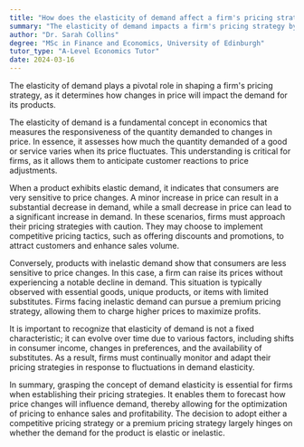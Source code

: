 ```yaml
---
title: "How does the elasticity of demand affect a firm's pricing strategy?"
summary: "The elasticity of demand impacts a firm's pricing strategy by indicating how changes in price will affect consumer demand for its products."
author: "Dr. Sarah Collins"
degree: "MSc in Finance and Economics, University of Edinburgh"
tutor_type: "A-Level Economics Tutor"
date: 2024-03-16
---
```


The elasticity of demand plays a pivotal role in shaping a firm's pricing strategy, as it determines how changes in price will impact the demand for its products.

The elasticity of demand is a fundamental concept in economics that measures the responsiveness of the quantity demanded to changes in price. In essence, it assesses how much the quantity demanded of a good or service varies when its price fluctuates. This understanding is critical for firms, as it allows them to anticipate customer reactions to price adjustments.

When a product exhibits elastic demand, it indicates that consumers are very sensitive to price changes. A minor increase in price can result in a substantial decrease in demand, while a small decrease in price can lead to a significant increase in demand. In these scenarios, firms must approach their pricing strategies with caution. They may choose to implement competitive pricing tactics, such as offering discounts and promotions, to attract customers and enhance sales volume.

Conversely, products with inelastic demand show that consumers are less sensitive to price changes. In this case, a firm can raise its prices without experiencing a notable decline in demand. This situation is typically observed with essential goods, unique products, or items with limited substitutes. Firms facing inelastic demand can pursue a premium pricing strategy, allowing them to charge higher prices to maximize profits.

It is important to recognize that elasticity of demand is not a fixed characteristic; it can evolve over time due to various factors, including shifts in consumer income, changes in preferences, and the availability of substitutes. As a result, firms must continually monitor and adapt their pricing strategies in response to fluctuations in demand elasticity.

In summary, grasping the concept of demand elasticity is essential for firms when establishing their pricing strategies. It enables them to forecast how price changes will influence demand, thereby allowing for the optimization of pricing to enhance sales and profitability. The decision to adopt either a competitive pricing strategy or a premium pricing strategy largely hinges on whether the demand for the product is elastic or inelastic.
    